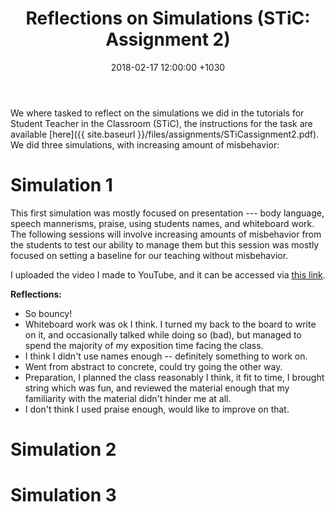 ﻿---
layout: post
title:  "Reflections on Simulations (STiC: Assignment 2)"
date:   2018-02-17 12:00:00 +1030
categories: MTeach STiC
---

We where tasked to reflect on the simulations we did in the tutorials for Student Teacher in the Classroom (STiC), the instructions for the task are available [here]({{ site.baseurl }}/files/assignments/STiCassignment2.pdf). We did three simulations, with increasing amount of misbehavior:

# Simulation 1

This first simulation was mostly focused on presentation --- body language, speech mannerisms, praise, using students names, and whiteboard work. The  following sessions will involve increasing amounts of misbehavior from the students to test our ability to manage them but this session was mostly focused on setting a baseline for our teaching without misbehavior.

I uploaded the video I made to YouTube, and it can be accessed via [this link](https://youtu.be/gq8I5YF4bg4).

**Reflections:** 
- So bouncy!
- Whiteboard work was ok I think. I turned my back to the board to write on it, and occasionally talked while doing so (bad), but managed to spend the majority of my exposition time facing the class.
- I think I didn't use names enough -- definitely something to work on. 
- Went from abstract to concrete, could try going the other way.
- Preparation, I planned the class reasonably I think, it fit to time, I brought string which was fun, and reviewed the material enough that my familiarity with the material didn't hinder me at all.
- I don't think I used praise enough, would like to improve on that.
 
# Simulation 2



# Simulation 3



